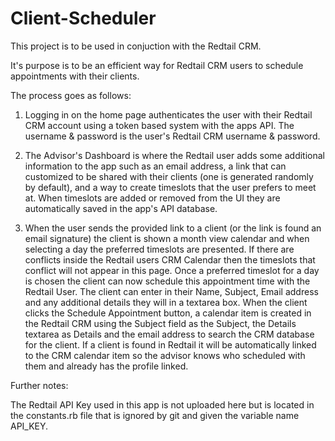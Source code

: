 # Client-Scheduler
This project is to be used in conjuction with the Redtail CRM.

It's purpose is to be an efficient way for Redtail CRM users to schedule appointments with their clients.

The process goes as follows:

1.  Logging in on the home page authenticates the user with their Redtail CRM account using a token based system with the apps API. The username & password is the user's Redtail CRM username & password.

2. The Advisor's Dashboard is where the Redtail user adds some additional information to the app such as an email address, a link that can customized to be shared with their clients (one is generated randomly by default), and a way to create timeslots that the user prefers to meet at. When timeslots are added or removed from the UI they are automatically saved in the app's API database.
    
3. When the user sends the provided link to a client (or the link is found an email signature) the client is shown a month view calendar and when selecting a day the preferred timeslots are presented. If there are conflicts inside the Redtail users CRM Calendar then the timeslots that conflict will not appear in this page. Once a preferred timeslot for a day is chosen the client can now schedule this appointment time with the Redtail User. The client can enter in their Name, Subject, Email address and any additional details they will in a textarea box. When the client clicks the Schedule Appointment button, a calendar item is created in the Redtail CRM using the Subject field as the Subject, the Details textarea as Details and the email address to search the CRM database for the client. If a client is found in Redtail it will be automatically linked to the CRM calendar item so the advisor knows who scheduled with them and already has the profile linked.
    
Further notes:

The Redtail API Key used in this app is not uploaded here but is located in the constants.rb file that is ignored by git and given the variable name API_KEY.
